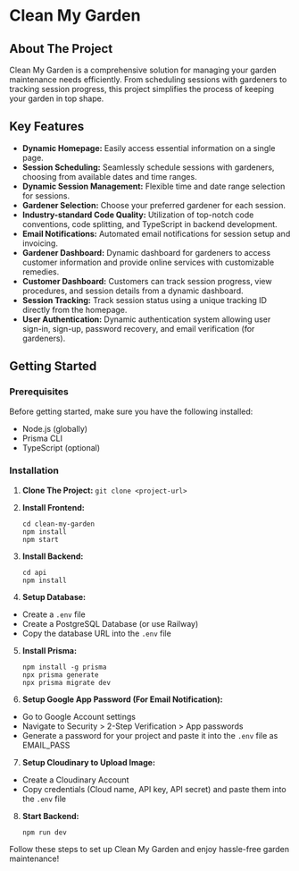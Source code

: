 # Clean My Garden

## About The Project

Clean My Garden is a comprehensive solution for managing your garden maintenance needs efficiently. From scheduling sessions with gardeners to tracking session progress, this project simplifies the process of keeping your garden in top shape.

## Key Features

- **Dynamic Homepage:** Easily access essential information on a single page.
- **Session Scheduling:** Seamlessly schedule sessions with gardeners, choosing from available dates and time ranges.
- **Dynamic Session Management:** Flexible time and date range selection for sessions.
- **Gardener Selection:** Choose your preferred gardener for each session.
- **Industry-standard Code Quality:** Utilization of top-notch code conventions, code splitting, and TypeScript in backend development.
- **Email Notifications:** Automated email notifications for session setup and invoicing.
- **Gardener Dashboard:** Dynamic dashboard for gardeners to access customer information and provide online services with customizable remedies.
- **Customer Dashboard:** Customers can track session progress, view procedures, and session details from a dynamic dashboard.
- **Session Tracking:** Track session status using a unique tracking ID directly from the homepage.
- **User Authentication:** Dynamic authentication system allowing user sign-in, sign-up, password recovery, and email verification (for gardeners).

## Getting Started

### Prerequisites
Before getting started, make sure you have the following installed:
- Node.js (globally)
- Prisma CLI
- TypeScript (optional)

### Installation

1. **Clone The Project:** `git clone <project-url>`

2. **Install Frontend:**

    ```
    cd clean-my-garden
    npm install
    npm start
    ```

3. **Install Backend:**

    ```
    cd api
    npm install
    ```


4. **Setup Database:**
- Create a `.env` file
- Create a PostgreSQL Database (or use Railway)
- Copy the database URL into the `.env` file

5. **Install Prisma:**

    ```
    npm install -g prisma
    npx prisma generate
    npx prisma migrate dev
    ```


6. **Setup Google App Password (For Email Notification):**
- Go to Google Account settings
- Navigate to Security > 2-Step Verification > App passwords
- Generate a password for your project and paste it into the `.env` file as EMAIL_PASS

7. **Setup Cloudinary to Upload Image:**
- Create a Cloudinary Account
- Copy credentials (Cloud name, API key, API secret) and paste them into the `.env` file

8. **Start Backend:**

    ```
    npm run dev
    ```

Follow these steps to set up Clean My Garden and enjoy hassle-free garden maintenance!
